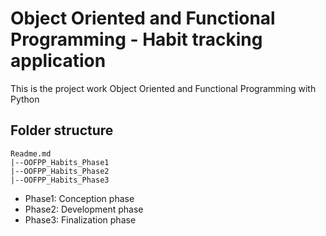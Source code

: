 # Object Oriented and Functional Programming - Habit tracking application

This is the project work Object Oriented and Functional Programming with Python

## Folder structure

```
Readme.md
|--OOFPP_Habits_Phase1
|--OOFPP_Habits_Phase2
|--OOFPP_Habits_Phase3
```

* Phase1: Conception phase
* Phase2: Development phase
* Phase3: Finalization phase